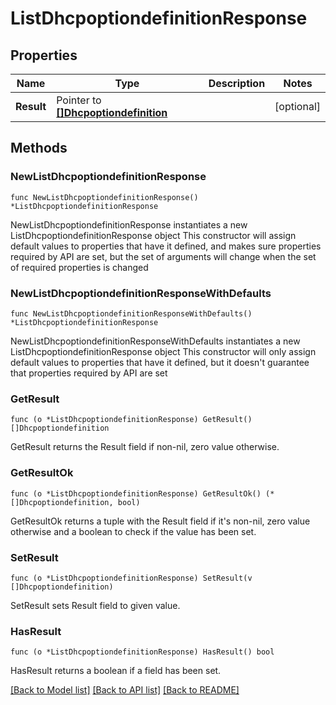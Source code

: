 # ListDhcpoptiondefinitionResponse

## Properties

Name | Type | Description | Notes
------------ | ------------- | ------------- | -------------
**Result** | Pointer to [**[]Dhcpoptiondefinition**](Dhcpoptiondefinition.md) |  | [optional] 

## Methods

### NewListDhcpoptiondefinitionResponse

`func NewListDhcpoptiondefinitionResponse() *ListDhcpoptiondefinitionResponse`

NewListDhcpoptiondefinitionResponse instantiates a new ListDhcpoptiondefinitionResponse object
This constructor will assign default values to properties that have it defined,
and makes sure properties required by API are set, but the set of arguments
will change when the set of required properties is changed

### NewListDhcpoptiondefinitionResponseWithDefaults

`func NewListDhcpoptiondefinitionResponseWithDefaults() *ListDhcpoptiondefinitionResponse`

NewListDhcpoptiondefinitionResponseWithDefaults instantiates a new ListDhcpoptiondefinitionResponse object
This constructor will only assign default values to properties that have it defined,
but it doesn't guarantee that properties required by API are set

### GetResult

`func (o *ListDhcpoptiondefinitionResponse) GetResult() []Dhcpoptiondefinition`

GetResult returns the Result field if non-nil, zero value otherwise.

### GetResultOk

`func (o *ListDhcpoptiondefinitionResponse) GetResultOk() (*[]Dhcpoptiondefinition, bool)`

GetResultOk returns a tuple with the Result field if it's non-nil, zero value otherwise
and a boolean to check if the value has been set.

### SetResult

`func (o *ListDhcpoptiondefinitionResponse) SetResult(v []Dhcpoptiondefinition)`

SetResult sets Result field to given value.

### HasResult

`func (o *ListDhcpoptiondefinitionResponse) HasResult() bool`

HasResult returns a boolean if a field has been set.


[[Back to Model list]](../README.md#documentation-for-models) [[Back to API list]](../README.md#documentation-for-api-endpoints) [[Back to README]](../README.md)


